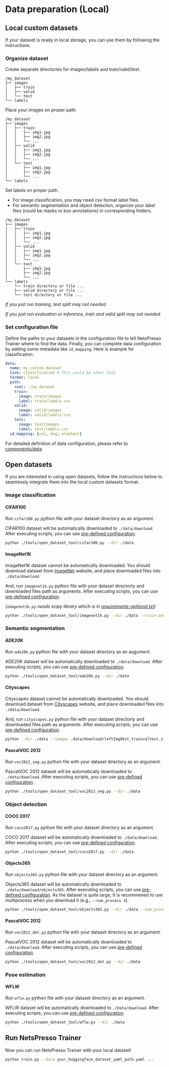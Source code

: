 # Data preparation (Local)

## Local custom datasets

If your dataset is ready in local storage, you can use them by following the instructions.

### Organize dataset

Create separate directories for images/labels and train/valid/test.

```text
/my_dataset
├── images
│   ├── train
│   ├── valid
│   └── test
└── labels
```

Place your images on proper path.

```text
/my_dataset
├── images
│   ├── train
│   │   ├── img1.jpg
│   │   ├── img2.jpg
│   │   └── ...
│   ├── valid
│   │   ├── img1.jpg
│   │   ├── img2.jpg
│   │   └── ...
│   └── test
│       ├── img1.jpg
│       ├── img2.jpg
│       └── ...
└── labels
```

Set labels on proper path.

- For image classification, you may need csv format label files.
- For semantic segmentation and object detection, organize your label files (could be masks or box annotations) in corresponding folders.

```text
/my_dataset
├── images
│   ├── train
│   │   ├── img1.jpg
│   │   ├── img2.jpg
│   │   └── ...
│   ├── valid
│   │   ├── img1.jpg
│   │   ├── img2.jpg
│   │   └── ...
│   └── test
│       ├── img1.jpg
│       ├── img2.jpg
│       └── ...
└── labels
    └── train directory or file ...
    ├── valid directory or file ...
    └── test directory or file ...
```

*If you just run training, test split may not needed.*

*If you just run evaluation or inference, train and valid split may not needed.*

### Set configuration file

Define the paths to your datasets in the configuration file to tell NetsPresso Trainer where to find the data. Finally, you can complete data configuration by adding some metadata like `id_mapping`. Here is example for classification:

```yaml
data:
  name: my_custom_dataset
  task: classification # This could be other task
  format: local
  path:
    root: ./my_dataset
    train:
      image: train/images
      label: train/labels.csv
    valid:
      image: valid/images
      label: valid/labels.csv
    test:
      image: test/images
      label: test/labels.csv
  id_mapping: [cat, dog, elephant]
```

For detailed definition of data configuration, please refer to [components/data](../../components/data.md)

## Open datasets

If you are interested in using open datasets, follow the instructions below to seamlessly integrate them into the local custom datasets format.

### Image classification

#### CIFAR100

Run `cifar100.py` python file with your dataset directory as an argument.

CIFAR100 dataset will be automatically downloaded to `./data/download`. After executing scripts, you can use  [pre-defined configuration](https://github.com/Nota-NetsPresso/netspresso-trainer/blob/dev/config/data/local/cifar100.yaml).

```bash
python ./tools/open_dataset_tool/cifar100.py --dir ./data
```

#### ImageNet1K

ImageNet1K dataset cannot be automatically downloaded. You should download dataset from [ImageNet](https://www.image-net.org/) website, and place downloaded files into `./data/download`.

And, run `imagenet1k.py` python file with your dataset directorty and downloaded files path as arguments. After executing scripts, you can use [pre-defined configuration](https://github.com/Nota-NetsPresso/netspresso-trainer/blob/dev/config/data/local/imagenet1k.yaml).

*(`imagenet1k.py` needs scipy library which is in [requirements-optional.txt](https://github.com/Nota-NetsPresso/netspresso-trainer/blob/dev/requirements-optional.txt))*

```bash
python ./tools/open_dataset_tool/imagenet1k.py --dir ./data --train-images ./data/download/ILSVRC2012_img_train.tar --valid-images ./data/download/ILSVRC2012_img_val.tar --devkit ./data/download/ILSVRC2012_devkit_t12.tar.gz
```

### Semantic segmentation

#### ADE20K

Run `ade20k.py` python file with your dataset directory as an augument.

ADE20K dataset will be automatically downloaded to `./data/download`. After executing scripts, you can use  [pre-defined configuration](https://github.com/Nota-NetsPresso/netspresso-trainer/blob/dev/config/data/local/ade20k.yaml).

```bash
python ./tools/open_dataset_tool/ade20k.py --dir ./data
```

#### Cityscapes

Cityscapes dataset cannot be automatically downloaded. You should download dataset from [Cityscapes](https://www.cityscapes-dataset.com/) website, and place downloaded files into `./data/download`.

And, run `cityscapes.py` python file with your dataset directorty and downloaded files path as arguments. After executing scripts, you can use [pre-defined configuration](https://github.com/Nota-NetsPresso/netspresso-trainer/blob/dev/config/data/local/cityscapes.yaml).

```bash
python --dir ./data --images .data/download/leftImg8bit_trainvaltest.zip --labels .data/download/gtFine_trainvaltest.zip
```

#### PascalVOC 2012
 
Run `voc2012_seg.py` python file with your dataset directory as an argument.

PascalVOC 2012 dataset will be automatically downloaded to `./data/download`. After executing scripts, you can use  [pre-defined configuration](https://github.com/Nota-NetsPresso/netspresso-trainer/blob/dev/config/data/local/voc12.yaml).

```bash
python ./tools/open_dataset_tool/voc2012_seg.py --dir ./data
```

### Object detection

#### COCO 2017

Run `coco2017.py` python file with your dataset directory as an argument.

COCO 2017 dataset will be automatically downloaded to `./data/download`. After executing scripts, you can use  [pre-defined configuration](https://github.com/Nota-NetsPresso/netspresso-trainer/blob/dev/config/data/local/coco2017.yaml).

```bash
python ./tools/open_dataset_tool/coco2017.py --dir ./data
```

#### Objects365
Run `objects365.py` python file with your dataset directory as an argument.

Objects365 dataset will be automatically downloaded to `./data/download/objects365`. After executing scripts, you can use [pre-defined configuration](https://github.com/Nota-NetsPresso/netspresso-trainer/blob/dev/config/data/local/objects365.yaml). As the dataset is quite large, It is recommened to use multiprocess when you download it (e.g., `--num_process 4`).

```bash
python ./tools/open_dataset_tool/objects365.py --dir ./data --num_process 4
```

#### PascalVOC 2012
 
Run `voc2012_det.py` python file with your dataset directory as an argument.

PascalVOC 2012 dataset will be automatically downloaded to `./data/download`. After executing scripts, you can use  [pre-defined configuration](https://github.com/Nota-NetsPresso/netspresso-trainer/blob/dev/config/data/local/voc2012_det.yaml).

```bash
python ./tools/open_dataset_tool/voc2012_det.py --dir ./data
```

### Pose estimation

#### WFLW

Run `wflw.py` python file with your dataset directory as an argument.

WFLW dataset will be automatically downloaded to `./data/download`. After executing scripts, you can use  [pre-defined configuration](https://github.com/Nota-NetsPresso/netspresso-trainer/blob/dev/config/data/local/wflw.yaml).

```bash
python ./tools/open_dataset_tool/wflw.py --dir ./data
```

## Run NetsPresso Trainer

Now you can run NetsPresso Trainer with your local dataset!

```bash
python train.py --data your_huggingface_dataset_yaml_path.yaml ...
```